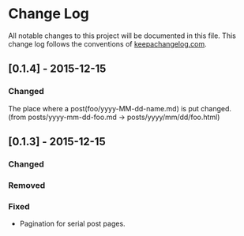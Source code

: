 # Change Log
All notable changes to this project will be documented in this file. This change log follows the conventions of [keepachangelog.com](http://keepachangelog.com/).

## [0.1.4] - 2015-12-15
### Changed
The place where a post(foo/yyyy-MM-dd-name.md) is put changed.  
(from posts/yyyy-mm-dd-foo.md -> posts/yyyy/mm/dd/foo.html)

## [0.1.3] - 2015-12-15
### Changed

### Removed

### Fixed
- Pagination for serial post pages.
